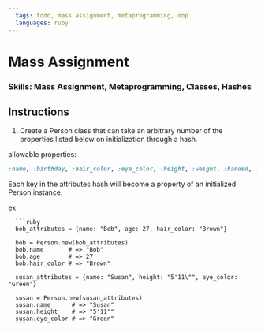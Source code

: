 ```yaml
---
  tags: todo, mass assignment, metaprogramming, oop
  languages: ruby
---
```


# Mass Assignment

### Skills: Mass Assignment, Metaprogramming, Classes, Hashes

## Instructions

1. Create a Person class that can take an arbitrary number of the properties listed below on initialization through a hash.

allowable properties: 
  ```ruby
  :name, :birthday, :hair_color, :eye_color, :height, :weight, :handed, :complexion, :t_shirt_size, :wrist_size, :glove_size, :pant_length, :pant_width
  ```
Each key in the attributes hash will become a property of an initialized Person instance.
  
  ex:

      ```ruby
      bob_attributes = {name: "Bob", age: 27, hair_color: "Brown"}

      bob = Person.new(bob_attributes)
      bob.name       # => "Bob"
      bob.age        # => 27
      bob.hair_color # => "Brown"

      susan_attributes = {name: "Susan", height: "5'11\"", eye_color: "Green"}

      susan = Person.new(susan_attributes)
      susan.name      # => "Susan"
      susan.height    # => "5'11""
      susan.eye_color # => "Green"
      ```